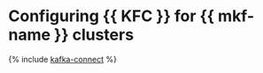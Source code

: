 # Configuring {{ KFC }} for {{ mkf-name }} clusters

{% include [kafka-connect](../../_tutorials/mkf-kafka-connect.md) %}
